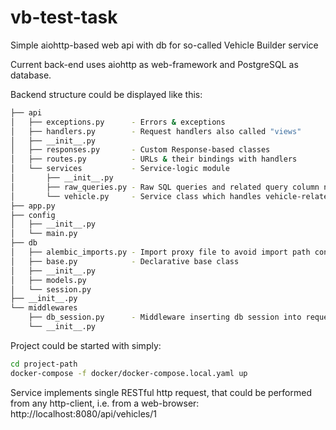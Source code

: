 # vb-test-task
Simple aiohttp-based web api with db for so-called Vehicle Builder service

Current back-end uses aiohttp as web-framework and PostgreSQL as database. 

Backend structure could be displayed like this: 

```bash
├── api
│   ├── exceptions.py      - Errors & exceptions
│   ├── handlers.py        - Request handlers also called "views"
│   ├── __init__.py
│   ├── responses.py       - Custom Response-based classes 
│   ├── routes.py          - URLs & their bindings with handlers
│   └── services           - Service-logic module
│       ├── __init__.py
│       ├── raw_queries.py - Raw SQL queries and related query column names
│       └── vehicle.py     - Service class which handles vehicle-related requests
├── app.py
├── config
│   ├── __init__.py
│   └── main.py
├── db
│   ├── alembic_imports.py - Import proxy file to avoid import path conflicts
│   ├── base.py            - Declarative base class
│   ├── __init__.py
│   ├── models.py
│   └── session.py
├── __init__.py
└── middlewares
    ├── db_session.py      - Middleware inserting db session into requests
    └── __init__.py
```

Project could be started with simply:
```bash
cd project-path
docker-compose -f docker/docker-compose.local.yaml up
```

Service implements single RESTful http request, that could be performed from any http-client, i.e. from a web-browser:
http://localhost:8080/api/vehicles/1
